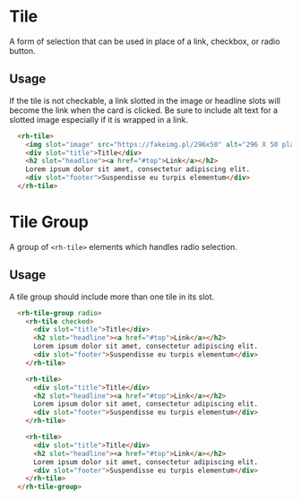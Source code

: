 # Tile
A form of selection that can be used in place of a link, checkbox, or radio button. 

## Usage
If the tile is not checkable, a link slotted in the image or headline slots will become the link when the card is clicked. Be sure to include alt text for a slotted image especially if it is wrapped in a link.

```html
  <rh-tile>
    <img slot="image" src="https://fakeimg.pl/296x50" alt="296 X 50 placeholder image">
    <div slot="title">Title</div>
    <h2 slot="headline"><a href="#top">Link</a></h2>
    Lorem ipsum dolor sit amet, consectetur adipiscing elit.
    <div slot="footer">Suspendisse eu turpis elementum</div>
  </rh-tile>
```

# Tile Group
A group of `<rh-tile>` elements which handles radio selection.
## Usage
A tile group should include more than one tile in its slot.

```html
  <rh-tile-group radio>
    <rh-tile checked>
      <div slot="title">Title</div>
      <h2 slot="headline"><a href="#top">Link</a></h2>
      Lorem ipsum dolor sit amet, consectetur adipiscing elit.
      <div slot="footer">Suspendisse eu turpis elementum</div>
    </rh-tile>

    <rh-tile>
      <div slot="title">Title</div>
      <h2 slot="headline"><a href="#top">Link</a></h2>
      Lorem ipsum dolor sit amet, consectetur adipiscing elit.
      <div slot="footer">Suspendisse eu turpis elementum</div>
    </rh-tile>

    <rh-tile>
      <div slot="title">Title</div>
      <h2 slot="headline"><a href="#top">Link</a></h2>
      Lorem ipsum dolor sit amet, consectetur adipiscing elit.
      <div slot="footer">Suspendisse eu turpis elementum</div>
    </rh-tile>
  </rh-tile-group>
```
